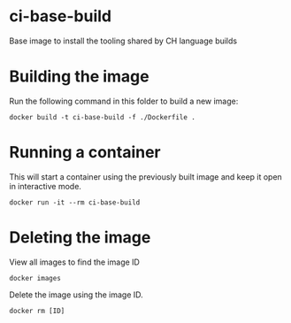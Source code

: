 # ci-base-build
Base image to install the tooling shared by CH language builds

# Building the image
Run the following command in this folder to build a new image:

```
docker build -t ci-base-build -f ./Dockerfile .
```

# Running a container
This will start a container using the previously built image and keep it open in interactive mode.

```
docker run -it --rm ci-base-build
```

# Deleting the image
View all images to find the image ID

```
docker images
```

Delete the image using the image ID.

```
docker rm [ID]
```
